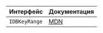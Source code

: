 | Интерфейс     | Документация                                                 |
| ------------- | ------------------------------------------------------------ |
| `IDBKeyRange` | [MDN](https://developer.mozilla.org/en-US/docs/Web/API/IDBKeyRange) |

